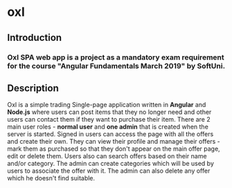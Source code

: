 # oxl
## Introduction
### Oxl SPA web app is a project as a mandatory exam requirement for the course "Angular Fundamentals March 2019" by SoftUni.
## Description
Oxl is a simple trading Single-page application written in **Angular** and **Node.js** where users can post items that they no longer need and other users can contact them if they want to purchase their item. There are 2 main user roles - **normal user** and **one admin** that is created when the server is started. Signed in users can access the page with all the offers and create their own. They can view their profile and manage their offers - mark them as purchased so that they don't appear on the main offer page, edit or delete them. Users also can search offers based on their name and/or category. The admin can create categories which will be used by users to associate the offer with it. The admin can also delete any offer which he doesn't find suitable.
